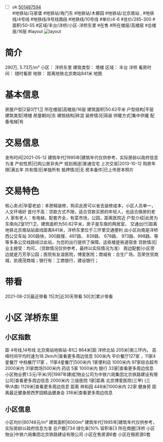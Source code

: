 - [ ] ok [501487594](https://bj.5i5j.com/ershoufang/501487594.html)  
 #地铁站/马家堡 #地铁站/角门东 #地铁站/木樨园 #地铁站/北京南站 ,  #地铁线/4号线 #地铁线/8号线南段 #地铁线/10号线
#单价/4-6 #总价/285-300 #面积/50-55   #区域/丰台/洋桥/小区-洋桥东里 #在售 #所在楼层/高楼层 #总楼层/16层 #layout 
![layout](http://image2a.5i5j.com/bdir/layout/56432cb0d67945ebbb403160345068c7.jpg_P5.jpg) 
# 简介 
 290万,  5.73万/m² 
小区： 洋桥东里
建筑类型： 塔楼
区域： 丰台 洋桥
看房时间： 随时看房
地铁： 距离地铁北京南站841米 地图
# 基本信息 
 房屋户型|2室0厅1卫
所在楼层|高楼层/16层
建筑面积|50.62平米
户型结构|平层
建筑类型|塔楼
房屋朝向|东
建筑结构|砖混
装修情况|简装
供暖方式|集中供暖
配备电梯|有
# 交易信息 
 发布时间|2021-05-12
建筑年代|1995年|建筑年代仅供参考，实际房龄以政府信息为准
产权性质|已购公房非央产
规划用途|普通住宅
上次交易|2013-10-12
购房年限|满五年
共有情况|单独所有
抵押情况|无
房本备件|已上传房本照片
# 交易特色 
 核心卖点|孕婴老幼：本房精装修，购买此房可以省去装修成本，小区人员单一，人文环境好 首付不高：贷款方式不限，适合贷款买房的年轻人，也适合换房的老人 家有老人：有电梯，配套齐全，有菜市场，公园，距离医院近
户型介绍|此房为东南向2室1厅1卫，建筑面积为50.62平米，房子是东南的两居室，
交通出行|距离地铁北京南站站直线距离841米，洋桥东里位于三环里交通便利 出小区向南是洋桥西公交车站 300路快，300路慢、497路、 839路、 678路、 973路、998路、等等多条公交线路经过此站，为您的出行提供了保障。这栋楼是铁道宿舍
贷款情况|业主接受：均可。（贷款情况仅供参考，最终以实际情况为准）
周边配套|小区旁边就是万芳亭公园；医院有友谊医院，博爱医院；商城有：合生广场，百荣世贸商城，凯德茂商城；银行有：工商银行，建设银行；
# 带看 
 2021-08-23|最近带看	 15|次|近30天带看	 50|次|累计带看
# 小区 洋桥东里
## 小区指数 
 距 4号线,14号线 北京南站地铁站-B1口 864米|距 洋桥北站 205米|南三环内， 高峰时间平均时速为18.2km/h|查看更多周边信息
500米内 平价餐厅127家 ，11家4星餐厅
中档餐厅17家 ，11家4星餐厅|500米内 1家便利店
1000米内 97家综合超市
2000米内 31家商场|500米内 药店 5家
1000米内 银行 33家|查看更多周边信息
小区物业费1.5元/平米/月|1997年建成|物业公司为中铁六局集团北京铁路建设有限公司|查看更多周边信息
2000米内 三级医院 1家|距离 北京博爱医院(三甲) (三甲/A类) 1129米|查看更多周边信息
距离 祥和园 448米|1000米内 22家 健身房
距离最近健身房西罗园精品健身会 318米|查看更多周边信息
## 小区信息 
 小区均价|60748元/m²
建筑面积|6000m²
建筑年代|1995年|建筑年代仅供参考，实际房龄以政府信息为准
总户数|734
绿化率|10%
容积率|3
所在商圈|洋桥
小区物业|中铁六局集团北京铁路建设有限公司
小区在售房源6套
小区在租房源0套
